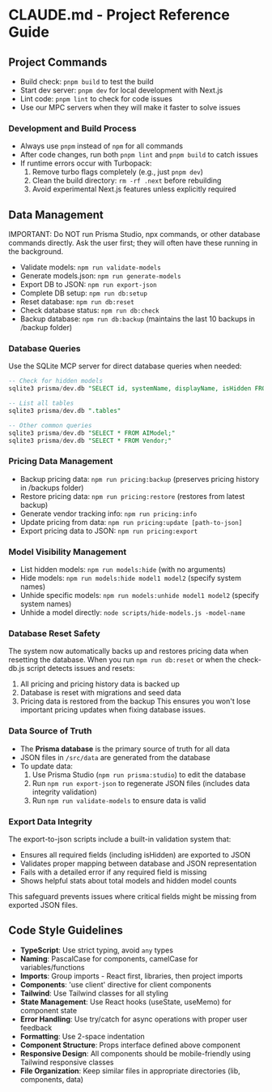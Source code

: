 # CLAUDE.md - Project Reference Guide

## Project Commands

- Build check: `pnpm build` to test the build
- Start dev server: `pnpm dev` for local development with Next.js
- Lint code: `pnpm lint` to check for code issues
- Use our MPC servers when they will make it faster to solve issues

### Development and Build Process

- Always use `pnpm` instead of `npm` for all commands
- After code changes, run both `pnpm lint` and `pnpm build` to catch issues
- If runtime errors occur with Turbopack:
  1. Remove turbo flags completely (e.g., just `pnpm dev`)
  2. Clean the build directory: `rm -rf .next` before rebuilding
  3. Avoid experimental Next.js features unless explicitly required

## Data Management

IMPORTANT: Do NOT run Prisma Studio, npx commands, or other database commands directly. Ask the user first; they will often have these running in the background.

- Validate models: `npm run validate-models`
- Generate models.json: `npm run generate-models`
- Export DB to JSON: `npm run export-json`
- Complete DB setup: `npm run db:setup`
- Reset database: `npm run db:reset`
- Check database status: `npm run db:check`
- Backup database: `npm run db:backup` (maintains the last 10 backups in /backup folder)

### Database Queries

Use the SQLite MCP server for direct database queries when needed:

```sql
-- Check for hidden models
sqlite3 prisma/dev.db "SELECT id, systemName, displayName, isHidden FROM AIModel WHERE isHidden = 1;"

-- List all tables
sqlite3 prisma/dev.db ".tables"

-- Other common queries
sqlite3 prisma/dev.db "SELECT * FROM AIModel;"
sqlite3 prisma/dev.db "SELECT * FROM Vendor;"
```

### Pricing Data Management

- Backup pricing data: `npm run pricing:backup` (preserves pricing history in /backups folder)
- Restore pricing data: `npm run pricing:restore` (restores from latest backup)
- Generate vendor tracking info: `npm run pricing:info`
- Update pricing from data: `npm run pricing:update [path-to-json]`
- Export pricing data to JSON: `npm run pricing:export`

### Model Visibility Management

- List hidden models: `npm run models:hide` (with no arguments)
- Hide models: `npm run models:hide model1 model2` (specify system names)
- Unhide specific models: `npm run models:unhide model1 model2` (specify system names)
- Unhide a model directly: `node scripts/hide-models.js -model-name`

### Database Reset Safety

The system now automatically backs up and restores pricing data when resetting the database.
When you run `npm run db:reset` or when the check-db.js script detects issues and resets:

1. All pricing and pricing history data is backed up
2. Database is reset with migrations and seed data
3. Pricing data is restored from the backup
   This ensures you won't lose important pricing updates when fixing database issues.

### Data Source of Truth

- The **Prisma database** is the primary source of truth for all data
- JSON files in `/src/data` are generated from the database
- To update data:
  1. Use Prisma Studio (`npm run prisma:studio`) to edit the database
  2. Run `npm run export-json` to regenerate JSON files (includes data integrity validation)
  3. Run `npm run validate-models` to ensure data is valid

### Export Data Integrity

The export-to-json scripts include a built-in validation system that:

- Ensures all required fields (including isHidden) are exported to JSON
- Validates proper mapping between database and JSON representation
- Fails with a detailed error if any required field is missing
- Shows helpful stats about total models and hidden model counts

This safeguard prevents issues where critical fields might be missing from exported JSON files.

## Code Style Guidelines

- **TypeScript**: Use strict typing, avoid `any` types
- **Naming**: PascalCase for components, camelCase for variables/functions
- **Imports**: Group imports - React first, libraries, then project imports
- **Components**: 'use client' directive for client components
- **Tailwind**: Use Tailwind classes for all styling
- **State Management**: Use React hooks (useState, useMemo) for component state
- **Error Handling**: Use try/catch for async operations with proper user feedback
- **Formatting**: Use 2-space indentation
- **Component Structure**: Props interface defined above component
- **Responsive Design**: All components should be mobile-friendly using Tailwind responsive classes
- **File Organization**: Keep similar files in appropriate directories (lib, components, data)
